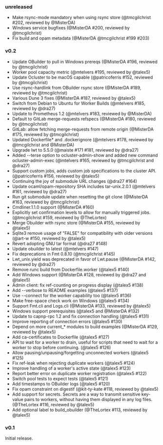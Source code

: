 ### unreleased

- Make rsync-mode mandatory when using rsync store (@tmcgilchrist #202, reviewed by @MisterDA)
- Windows service bugfixes (@MisterDA #200, reviewed by @tmcgilchrist)
- Fix build and opam metadata (@MisterDA @tmcgilchrist #199 #203)

### v0.2

- Update OBuilder to pull in Windows prereqs (@MisterDA #196, reviewed by @tmcgilchrist)
- Worker pool capacity metric (@mtelvers #195, reviewed by @talex5)
- Update Ocluster to be macOS capable (@patricoferris #152, reviewed by @tmcgilchrist)
- Use rsync-hardlink from OBuilder rsync store (@MisterDA #189, reviewed by @tmcgilchrist)
- Various Dune 3 fixes (@MisterDA #187, reviewed by @talex5)
- Switch from Debian to Ubuntu for Worker Builds (@mtelvers #185, reviewed by @dra27)
- Update to Prometheus 1.2 (@mtelvers #183, reviewed by @MisterDA)
- Default to GitLab merge-requests refspecs (@MisterDA #180, reviewed by @tmcgilchrist)
- GitLab: allow fetching merge-requests from remote origin (@MisterDA #175, reviewed by @tmcgilchrist)
- Updated Dockerfile* and .dockerignore (@mtelvers #178, reviewed by @tmcgilchrist and @MisterDA)
- Upgrade lwt to 5.5.0 (@maiste #171 #181, reviewed by @dra27)
- Added --terse option to ocluster-admin-show and added new command ocluster-admin-exec (@mtelvers #165, reviewed by @tmcgilchrist and @dra27)
- Support custom jobs, adds custom job specifications to the cluster API. (@patricoferris #156, reviewed by @talex5)
- Continuing the joy of submodule URL changes (@dra27 #164)
- Update ocaml/opam-repository SHA includes tar-unix.2.0.1 (@mtelvers #161, reviewed by @dra27)
- Run git submodule update when resetting the git clone (@MisterDA #163, reviewed by @tmcgilchrist)
- Cmdliner.1.1.0 support (@MisterDA #160)
- Explicitly set confirmation levels to allow for manually triggered jobs. (@tmcgilchrist #159, reviewed by @TheLortex)
- Merge Obuilder with rsync store (@MisterDA #155, reviewed by @talex5)
- Sqlite3 remove usage of "FALSE" for compatibility with older versions (@art-w #150, reviewed by @talex5)
- Revert adopting GNU tar format (@dra27 #148)
- Update obuilder to latest (@mtelvers #147)
- Fix deprecations in Fmt 0.8.10 (@tmcgilchrist #145)
- Lwt_unix.yield was deprecated in favor of Lwt.pause (@MisterDA #142, reviewed by @dra27)
- Remove runc build from Dockerfile.worker (@talex5 #140)
- Add Windows support (@MisterDA #128, reviewed by @dra27 and @talex5)
- Admin client: fix ref-counting on progress display (@talex5 #138)
- Add --verbose to README examples (@talex5 #137)
- Use --connect for the worker capability too (@talex5 #136)
- Make free-space check work on Windows (@talex5 #134)
- Support Fmt.cli and Logs.cli (@MisterDA #133, reviewed by @talex5)
- Windows support prerequisites (@talex5 and @MisterDA #132)
- Update to capnp-rpc 1.2 and fix connection handling (@talex5 #131)
- Improve reporting of connection errors (@talex5 #130)
- Depend on more current_* modules to build examples (@MisterDA #129, reviewed by @talex5)
- Add ca-certificates to Dockerfile (@talex5 #127)
- API to wait for a worker to drain, useful for scripts that need to wait for a worker to stop before continuing. (@talex5 #126)
- Allow pausing/unpausing/forgetting unconnected workers (@talex5 #125)
- Fix ref-leak when rejecting duplicate workers (@talex5 #124)
- Improve handling of a worker's active state (@talex5 #123)
- Report better error on duplicate worker registration (@talex5 #122)
- Switch pool tests to expect tests (@talex5 #121)
- Add timestamps to OBuilder logs (@talex5 #120)
- Fix opam constraint on digestif (@kit-ty-kate #118, reviewed by @talex5)
- Add support for secrets. Secrets are a way to transmit sensitive key-value pairs to workers, without having them displayed in any log files. (@TheLortex #116, reviewed by @talex5)
- Add optional label to build_obuilder (@TheLortex #113, reviewed by @talex5)

### v0.1

Initial release.
